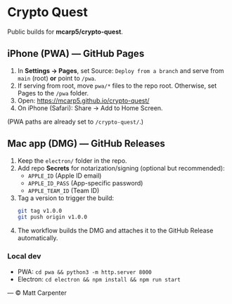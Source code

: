 # Crypto Quest

Public builds for **mcarp5/crypto-quest**.

## iPhone (PWA) — GitHub Pages
1. In **Settings → Pages**, set Source: `Deploy from a branch` and serve from `main` (root) **or** point to `/pwa`.
2. If serving from root, move `pwa/*` files to the repo root. Otherwise, set Pages to the `/pwa` folder.
3. Open: https://mcarp5.github.io/crypto-quest/
4. On iPhone (Safari): Share → Add to Home Screen.

(PWA paths are already set to `/crypto-quest/`.)

## Mac app (DMG) — GitHub Releases
1. Keep the `electron/` folder in the repo.
2. Add repo **Secrets** for notarization/signing (optional but recommended):
   - `APPLE_ID` (Apple ID email)
   - `APPLE_ID_PASS` (App-specific password)
   - `APPLE_TEAM_ID` (Team ID)
3. Tag a version to trigger the build:
   ```bash
   git tag v1.0.0
   git push origin v1.0.0
   ```
4. The workflow builds the DMG and attaches it to the GitHub Release automatically.

### Local dev
- PWA: `cd pwa && python3 -m http.server 8000`
- Electron: `cd electron && npm install && npm run start`

— © Matt Carpenter
